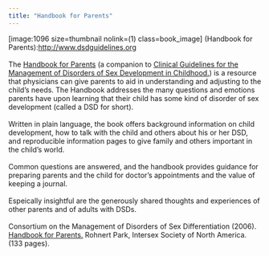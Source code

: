 ```yaml
---
title: "Handbook for Parents"
---
```


\[image:1096 size=thumbnail nolink=(1) class=book_image\] (Handbook for Parents):http://www.dsdguidelines.org<br><br>The [Handbook for Parents][1] (a companion to [Clinical Guidelines for the Management of Disorders of Sex Development in Childhood.][1]) is a resource that physicians can give parents to aid in understanding and adjusting to the child&#8217;s needs. The Handbook addresses the many questions and emotions parents have upon learning that their child has some kind of disorder of sex development (called a <span class="caps">DSD</span> for short).<br><br>Written in plain language, the book offers background information on child development, how to talk with the child and others about his or her <span class="caps">DSD</span>, and reproducible information pages to give family and others important in the child&#8217;s world.<br><br>Common questions are answered, and the handbook provides guidance for preparing parents and the child for doctor&#8217;s appointments and the value of keeping a journal.<br><br>Espeically insightful are the generously shared thoughts and experiences of other parents and of adults with <span class="caps">DSD</span>s. <br><br>Consortium on the Management of Disorders of Sex Differentiation (2006). [Handbook for Parents.][1] Rohnert Park, Intersex Society of North America. (133 pages).<br> <br><!--break--><br><br>

 [1]: http://www.dsdguidelines.org